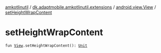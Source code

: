 [amkotlinutil](../../index.md) / [dk.adaptmobile.amkotlinutil.extensions](../index.md) / [android.view.View](index.md) / [setHeightWrapContent](set-height-wrap-content.md)

# setHeightWrapContent

`fun `[`View`](https://developer.android.com/reference/android/view/View.html)`.setHeightWrapContent(): `[`Unit`](https://kotlinlang.org/api/latest/jvm/stdlib/kotlin/-unit/index.html)
